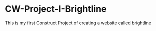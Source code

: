 # CW-Project-I-Brightline
This is my first Construct Project of creating a website called brightline
